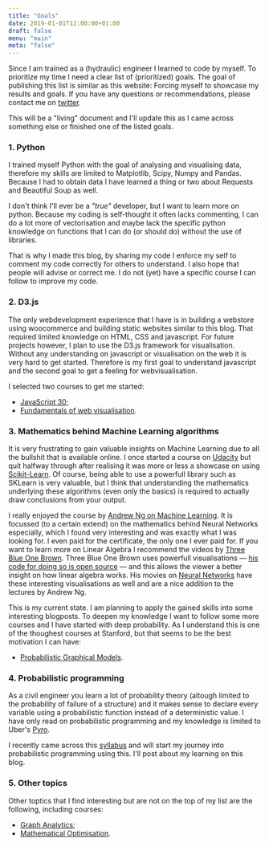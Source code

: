 ```yaml
---
title: "Goals"
date: 2019-01-01T12:00:00+01:00
draft: false
menu: "main"
meta: "false"
---
```


Since I am trained as a (hydraulic) engineer I learned to code by myself. To prioritize my time I need a clear list of (prioritized) goals. The goal of publishing this list is similar as this website: Forcing myself to showcase my results and goals. If you have any questions or recommendations, please contact me on [twitter](https://www.twitter.com/jorisdenuijl).

This will be a "living" document and I'll update this as I came across something else or finished one of the listed goals.

### 1. Python

I trained myself Python with the goal of analysing and visualising data, therefore my skills are limited to Matplotlib, Scipy, Numpy and Pandas. Because I had to obtain data I have learned a thing or two about Requests and Beautiful Soup as well.

I don't think I'll ever be a *"true"* developer, but I want to learn more on python. Because my coding is self-thought it often lacks commenting, I can do a lot more of vectorisation and maybe lack the specific python knowledge on functions that I can do (or should do) without the use of libraries.

That is why I made this blog, by sharing my code I enforce my self to comment my code correctly for others to understand. I also hope that people will advise or correct me. I do not (yet) have a specific course I can follow to improve my code.

### 2. D3.js

The only webdevelopment experience that I have is in building a webstore using woocommerce and building static websites similar to this blog. That required limited knowledge on HTML, CSS and javascript. For future projects however, I plan to use the D3.js framework for visualisation. Without any understanding on javascript or visualisation on the web it is very hard to get started. Therefore is my first goal to understand javascript and the second goal to get a feeling for webvisualisation.

I selected two courses to get me started:

- [JavaScript 30](https://www.javascript30.com/);
- [Fundamentals of web visualisation](http://www.alignedleft.com/tutorials/d3).

### 3. Mathematics behind Machine Learning algorithms

It is very frustrating to gain valuable insights on Machine Learning due to all the bullshit that is available online. I once started a course on [Udacity](https://classroom.udacity.com/courses/ud120) but quit halfway through after realising it was more or less a showcase on using [Scikit-Learn](http://scikit-learn.org/stable/index.html). Of course, being able to use a powerfull library such as SKLearn is very valuable, but I think that understanding the mathematics underlying these algorithms (even only the basics) is required to actually draw conclusions from your output.

I really enjoyed the course by [Andrew Ng on Machine Learning](https://www.coursera.com). It is focussed (to a certain extend) on the mathematics behind Neural Networks especially, which I found very interesting and was exactly what I was looking for. I even paid for the certificate, the only one I ever paid for. If you want to learn more on Linear Algebra I recommend the videos by [Three Blue One Brown](https://www.youtube.com/watch?v=fNk_zzaMoSs&list=PLZHQObOWTQDPD3MizzM2xVFitgF8hE_ab). Three Blue One Brown uses powerfull visualisations — [his code for doing so is open source](https://github.com/3b1b/manim) — and this allows the viewer a better insight on how linear algebra works. His movies on [Neural Networks](https://www.youtube.com/watch?v=aircAruvnKk&list=PLZHQObOWTQDNU6R1_67000Dx_ZCJB-3pi) have these interesting visualisations as well and are a nice addition to the lectures by Andrew Ng.

This is my current state. I am planning to apply the gained skills into some interesting blogposts. To deepen my knowledge I want to follow some more courses and I have started with deep probability. As I understand this is one of the thoughest courses at Stanford, but that seems to be the best motivation I can have:

- [Probabilistic Graphical Models](https://www.coursera.org/learn/probabilistic-graphical-models).

### 4. Probabilistic programming

As a civil engineer you learn a lot of probability theory (altough limited to the probability of failure of a structure) and it makes sense to declare every variable using a probabilistic function instead of a deterministic value. I have only read on probabilistic programming and my knowledge is limited to Uber's [Pyro](https://github.com/uber/pyro).

I recently came across this [syllabus](https://arxiv.org/pdf/1809.10756.pdf) and will start my journey into probabilistic programming using this. I'll post about my learning on this blog.

### 5. Other topics

Other toptics that I find interesting but are not on the top of my list are the following, including courses:

- [Graph Analytics](https://people.csail.mit.edu/jshun/6886-s18/);
- [Mathematical Optimisation](https://www.coursera.org/learn/discrete-optimization).